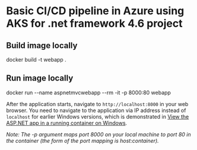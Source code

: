 # Basic CI/CD pipeline in Azure using AKS for .net framework 4.6 project

## Build image locally
docker build -t webapp .

## Run image locally
docker run --name aspnetmvcwebapp --rm -it -p 8000:80 webapp

After the application starts, navigate to `http://localhost:8000` in your web browser. You need to navigate to the application via IP address instead of `localhost` for earlier Windows versions, which is demonstrated in [View the ASP.NET app in a running container on Windows](https://github.com/microsoft/dotnet-framework-docker/blob/master/samples/aspnetapp/README.md#view-the-aspnet-app-in-a-running-container-on-windows).

*Note: The -p argument maps port 8000 on your local machine to port 80 in the container (the form of the port mapping is host:container).*

